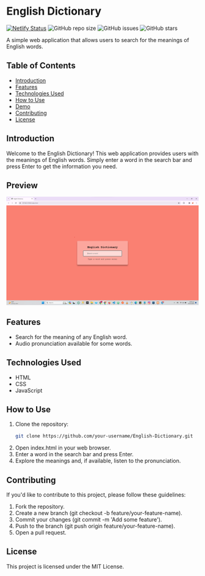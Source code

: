# English Dictionary

[![Netlify Status](https://api.netlify.com/api/v1/badges/8fd1599b-8e56-4343-9310-546f599ad6e0/deploy-status)](https://app.netlify.com/sites/english-dictionary12/deploys)
![GitHub repo size](https://img.shields.io/github/repo-size/Jamalsalim-js12/English-Dictionary)
![GitHub issues](https://img.shields.io/github/issues/Jamalsalim-js12/English-Dictionary)
![GitHub stars](https://img.shields.io/github/stars/Jamalsalim-js12/English-Dictionary)

A simple web application that allows users to search for the meanings of English words.

## Table of Contents

- [Introduction](#introduction)
- [Features](#features)
- [Technologies Used](#technologies-used)
- [How to Use](#how-to-use)
- [Demo](#demo)
- [Contributing](#contributing)
- [License](#license)

## Introduction

Welcome to the English Dictionary! This web application provides users with the meanings of English words. Simply enter a word in the search bar and press Enter to get the information you need.

## Preview

![English Dictionary](https://github.com/jamalsalim-js12/English-Dictionary/blob/main/images/English%20Dictionary.png)

## Features

- Search for the meaning of any English word.
- Audio pronunciation available for some words.

## Technologies Used

- HTML
- CSS
- JavaScript

## How to Use

1. Clone the repository:
   ```bash
   git clone https://github.com/your-username/English-Dictionary.git
2. Open index.html in your web browser.
3. Enter a word in the search bar and press Enter.
4. Explore the meanings and, if available, listen to the pronunciation.

## Contributing
If you'd like to contribute to this project, please follow these guidelines:

1. Fork the repository.
2. Create a new branch (git checkout -b feature/your-feature-name).
3. Commit your changes (git commit -m 'Add some feature').
4. Push to the branch (git push origin feature/your-feature-name).
5. Open a pull request.

## License
This project is licensed under the MIT License.

